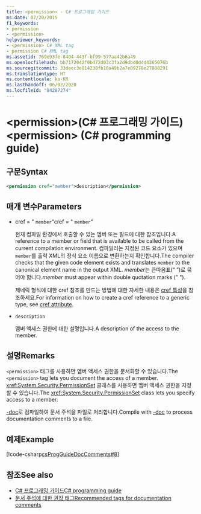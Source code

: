 ```yaml
---
title: <permission> - C# 프로그래밍 가이드
ms.date: 07/20/2015
f1_keywords:
- permission
- <permission>
helpviewer_keywords:
- <permission> C# XML tag
- permission C# XML tag
ms.assetid: 769e93fe-8404-443f-bf99-577aa42b6a49
ms.openlocfilehash: bb7172042f0b472d03c3fa2d9dbd0d4d4265076b
ms.sourcegitcommit: 33deec3e814238fb18a49b2a7e89278e27888291
ms.translationtype: HT
ms.contentlocale: ko-KR
ms.lasthandoff: 06/02/2020
ms.locfileid: "84287274"
---
```

# <a name="permission-c-programming-guide"></a><span data-ttu-id="e64ca-102">\<permission>(C# 프로그래밍 가이드)</span><span class="sxs-lookup"><span data-stu-id="e64ca-102">\<permission> (C# programming guide)</span></span>

## <a name="syntax"></a><span data-ttu-id="e64ca-103">구문</span><span class="sxs-lookup"><span data-stu-id="e64ca-103">Syntax</span></span>

```xml
<permission cref="member">description</permission>
```

## <a name="parameters"></a><span data-ttu-id="e64ca-104">매개 변수</span><span class="sxs-lookup"><span data-stu-id="e64ca-104">Parameters</span></span>

- <span data-ttu-id="e64ca-105">cref = " `member`"</span><span class="sxs-lookup"><span data-stu-id="e64ca-105">cref = " `member`"</span></span>

  <span data-ttu-id="e64ca-106">현재 컴파일 환경에서 호출할 수 있는 멤버 또는 필드에 대한 참조입니다.</span><span class="sxs-lookup"><span data-stu-id="e64ca-106">A reference to a member or field that is available to be called from the current compilation environment.</span></span> <span data-ttu-id="e64ca-107">컴파일러는 지정된 코드 요소가 있으며 `member`를 출력 XML의 정식 요소 이름으로 변환하는지 확인합니다.</span><span class="sxs-lookup"><span data-stu-id="e64ca-107">The compiler checks that the given code element exists and translates `member` to the canonical element name in the output XML.</span></span> <span data-ttu-id="e64ca-108">*member*는 큰따옴표(“ ”)로 묶어야 합니다.</span><span class="sxs-lookup"><span data-stu-id="e64ca-108">*member* must appear within double quotation marks (" ").</span></span>

  <span data-ttu-id="e64ca-109">제네릭 형식에 대한 cref 참조를 만드는 방법에 대한 자세한 내용은 [cref 특성](./cref-attribute.md)을 참조하세요.</span><span class="sxs-lookup"><span data-stu-id="e64ca-109">For information on how to create a cref reference to a generic type, see [cref attribute](./cref-attribute.md).</span></span>

- `description`

  <span data-ttu-id="e64ca-110">멤버 액세스 권한에 대한 설명입니다.</span><span class="sxs-lookup"><span data-stu-id="e64ca-110">A description of the access to the member.</span></span>

## <a name="remarks"></a><span data-ttu-id="e64ca-111">설명</span><span class="sxs-lookup"><span data-stu-id="e64ca-111">Remarks</span></span>

<span data-ttu-id="e64ca-112">`<permission>` 태그를 사용하면 멤버 액세스 권한을 문서화할 수 있습니다.</span><span class="sxs-lookup"><span data-stu-id="e64ca-112">The `<permission>` tag lets you document the access of a member.</span></span> <span data-ttu-id="e64ca-113"><xref:System.Security.PermissionSet> 클래스를 사용하면 멤버 액세스 권한을 지정할 수 있습니다.</span><span class="sxs-lookup"><span data-stu-id="e64ca-113">The <xref:System.Security.PermissionSet> class lets you specify access to a member.</span></span>

<span data-ttu-id="e64ca-114">[-doc](../../language-reference/compiler-options/doc-compiler-option.md)로 컴파일하여 문서 주석을 파일로 처리합니다.</span><span class="sxs-lookup"><span data-stu-id="e64ca-114">Compile with [-doc](../../language-reference/compiler-options/doc-compiler-option.md) to process documentation comments to a file.</span></span>

## <a name="example"></a><span data-ttu-id="e64ca-115">예제</span><span class="sxs-lookup"><span data-stu-id="e64ca-115">Example</span></span>

[!code-csharp[csProgGuideDocComments#8](~/samples/snippets/csharp/VS_Snippets_VBCSharp/csProgGuideDocComments/CS/DocComments.cs#8)]

## <a name="see-also"></a><span data-ttu-id="e64ca-116">참조</span><span class="sxs-lookup"><span data-stu-id="e64ca-116">See also</span></span>

- [<span data-ttu-id="e64ca-117">C# 프로그래밍 가이드</span><span class="sxs-lookup"><span data-stu-id="e64ca-117">C# programming guide</span></span>](../index.md)
- [<span data-ttu-id="e64ca-118">문서 주석에 대한 권장 태그</span><span class="sxs-lookup"><span data-stu-id="e64ca-118">Recommended tags for documentation comments</span></span>](./recommended-tags-for-documentation-comments.md)
